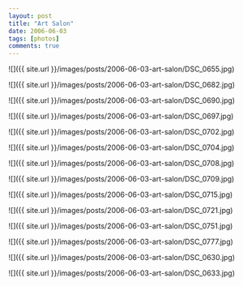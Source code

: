 ```yaml
---
layout: post
title: "Art Salon"
date: 2006-06-03
tags: [photos]
comments: true
---
```

![]({{ site.url }}/images/posts/2006-06-03-art-salon/DSC_0655.jpg)

![]({{ site.url }}/images/posts/2006-06-03-art-salon/DSC_0682.jpg)

![]({{ site.url }}/images/posts/2006-06-03-art-salon/DSC_0690.jpg)

![]({{ site.url }}/images/posts/2006-06-03-art-salon/DSC_0697.jpg)

![]({{ site.url }}/images/posts/2006-06-03-art-salon/DSC_0702.jpg)

![]({{ site.url }}/images/posts/2006-06-03-art-salon/DSC_0704.jpg)

![]({{ site.url }}/images/posts/2006-06-03-art-salon/DSC_0708.jpg)

![]({{ site.url }}/images/posts/2006-06-03-art-salon/DSC_0709.jpg)

![]({{ site.url }}/images/posts/2006-06-03-art-salon/DSC_0715.jpg)

![]({{ site.url }}/images/posts/2006-06-03-art-salon/DSC_0721.jpg)

![]({{ site.url }}/images/posts/2006-06-03-art-salon/DSC_0751.jpg)

![]({{ site.url }}/images/posts/2006-06-03-art-salon/DSC_0777.jpg)

![]({{ site.url }}/images/posts/2006-06-03-art-salon/DSC_0630.jpg)

![]({{ site.url }}/images/posts/2006-06-03-art-salon/DSC_0633.jpg)
